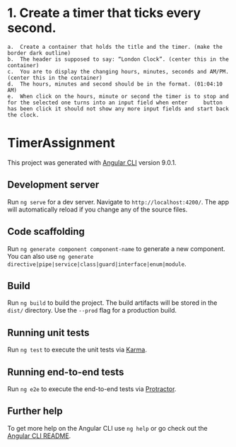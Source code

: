 
# 1. Create a timer that ticks every second.
    
    a.	Create a container that holds the title and the timer. (make the border dark outline)
    b.	The header is supposed to say: “London Clock”. (center this in the container)
    c.	You are to display the changing hours, minutes, seconds and AM/PM. (center this in the container)
    d.	The hours, minutes and second should be in the format. (01:04:10 AM)
    e.	When click on the hours, minute or second the timer is to stop and for the selected one turns into an input field when enter	 button has been click it should not show any more input fields and start back the clock. 

# TimerAssignment

This project was generated with [Angular CLI](https://github.com/angular/angular-cli) version 9.0.1.

## Development server

Run `ng serve` for a dev server. Navigate to `http://localhost:4200/`. The app will automatically reload if you change any of the source files.

## Code scaffolding

Run `ng generate component component-name` to generate a new component. You can also use `ng generate directive|pipe|service|class|guard|interface|enum|module`.

## Build

Run `ng build` to build the project. The build artifacts will be stored in the `dist/` directory. Use the `--prod` flag for a production build.

## Running unit tests

Run `ng test` to execute the unit tests via [Karma](https://karma-runner.github.io).

## Running end-to-end tests

Run `ng e2e` to execute the end-to-end tests via [Protractor](http://www.protractortest.org/).

## Further help

To get more help on the Angular CLI use `ng help` or go check out the [Angular CLI README](https://github.com/angular/angular-cli/blob/master/README.md).

